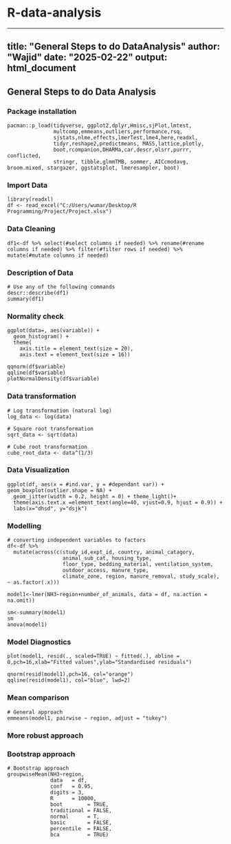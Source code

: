# R-data-analysis
---
title: "General Steps to do DataAnalysis"
author: "Wajid"
date: "2025-02-22"
output: html_document
---

## General Steps to do Data Analysis
### Package installation
```{r}
pacman::p_load(tidyverse, ggplot2,dplyr,Hmisc,sjPlot,lmtest,
               multcomp,emmeans,outliers,performance,rsq,
               sjstats,nlme,effects,lmerTest,lme4,here,readxl,
               tidyr,reshape2,predictmeans, MASS,lattice,plotly,
               boot,rcompanion,DHARMa,car,descr,olsrr,purrr, conflicted,
               stringr, tibble,glmmTMB, sommer, AICcmodavg, broom.mixed, stargazer, ggstatsplot, lmeresampler, boot)
```

### Import Data
```{r}
library(readxl)
df <- read_excel("C:/Users/wumar/Desktop/R Programming/Project/Project.xlsx")
```

### Data Cleaning
```{r}
df1<-df %>% select(#select columns if needed) %>% rename(#rename columns if needed) %>% filter(#filter rows if needed) %>% mutate(#mutate columns if needed) 
```

### Description of Data
```{r}
# Use any of the following commands
descr::describe(df1) 
summary(df1)
```

### Normality check
```{r}
ggplot(data=, aes(variable)) + 
  geom_histogram() +
  theme(
    axis.title = element_text(size = 20),
    axis.text = element_text(size = 16))
```

```{r}
qqnorm(df$variable)
qqline(df$variable)
plotNormalDensity(df$variable)
```

### Data transformation
```{r}
# Log transformation (natural log)
log_data <- log(data)

# Square root transformation
sqrt_data <- sqrt(data)

# Cube root transformation
cube_root_data <- data^(1/3)
```

### Data Visualization
```{r}
ggplot(df, aes(x = #ind.var, y = #dependant var)) + geom_boxplot(outlier.shape = NA) + 
  geom_jitter(width = 0.2, height = 0) + theme_light()+
  theme(axis.text.x =element_text(angle=40, vjust=0.9, hjust = 0.9)) +   
  labs(x="dhsd", y="dsjk")
```

### Modelling
```{r}
# converting independent variables to factors
df<-df %>% 
  mutate(across(c(study_id,expt_id, country, animal_catagory, 
                  animal_sub_cat, housing_type,
                  floor_type, bedding_material, ventilation_system, 
                  outdoor_access, manure_type, 
                  climate_zone, region, manure_removal, study_scale), ~ as.factor(.x)))
```

```{r}
model1<-lmer(NH3~region+number_of_animals, data = df, na.action = na.omit))

```

```{r}
sm<-summary(model1)
sm
anova(model1)
```

### Model Diagnostics
```{r}
plot(model1, resid(., scaled=TRUE) ~ fitted(.), abline = 0,pch=16,xlab="Fitted values",ylab="Standardised residuals")
```

```{r}
qnorm(resid(model1),pch=16, col="orange")
qqline(resid(model1), col="blue", lwd=2)
```

### Mean comparison
```{r}
# General approach
emmeans(model1, pairwise ~ region, adjust = "tukey")
```
### More robust approach
### Bootstrap approach

```{r}
# Bootstrap approach
groupwiseMean(NH3~region,
              data   = df,
              conf   = 0.95,
              digits = 3,
              R      = 10000,
              boot        = TRUE,
              traditional = FALSE,
              normal      = T,
              basic       = FALSE,
              percentile  = FALSE,
              bca         = TRUE)
```
